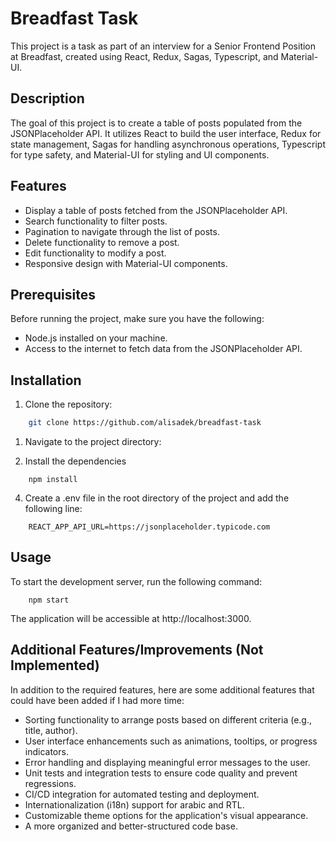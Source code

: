 # Breadfast Task

This project is a task as part of an interview for a Senior Frontend Position at Breadfast, created using React, Redux, Sagas, Typescript, and Material-UI.

## Description

The goal of this project is to create a table of posts populated from the JSONPlaceholder API. It utilizes React to build the user interface, Redux for state management, Sagas for handling asynchronous operations, Typescript for type safety, and Material-UI for styling and UI components.

## Features

- Display a table of posts fetched from the JSONPlaceholder API.
- Search functionality to filter posts.
- Pagination to navigate through the list of posts.
- Delete functionality to remove a post.
- Edit functionality to modify a post.
- Responsive design with Material-UI components.

## Prerequisites

Before running the project, make sure you have the following:

- Node.js installed on your machine.
- Access to the internet to fetch data from the JSONPlaceholder API.

## Installation

1. Clone the repository:

```bash
    git clone https://github.com/alisadek/breadfast-task
```

1. Navigate to the project directory:

2. Install the dependencies

```shell
    npm install
```
4. Create a .env file in the root directory of the project and add the following line:

```shell
    REACT_APP_API_URL=https://jsonplaceholder.typicode.com
```

## Usage

To start the development server, run the following command:
```shell
    npm start
```

The application will be accessible at http://localhost:3000.

## Additional Features/Improvements (Not Implemented)

In addition to the required features, here are some additional features that could have been added
if I had more time:
- Sorting functionality to arrange posts based on different criteria (e.g., title, author).
- User interface enhancements such as animations, tooltips, or progress indicators.
- Error handling and displaying meaningful error messages to the user.
- Unit tests and integration tests to ensure code quality and prevent regressions.
- CI/CD integration for automated testing and deployment.
- Internationalization (i18n) support for arabic and RTL.
- Customizable theme options for the application's visual appearance.
- A more organized and better-structured code base.